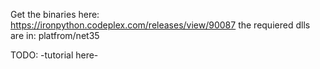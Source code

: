 Get the binaries here: https://ironpython.codeplex.com/releases/view/90087
the requiered dlls are in: platfrom/net35

TODO: -tutorial here-
